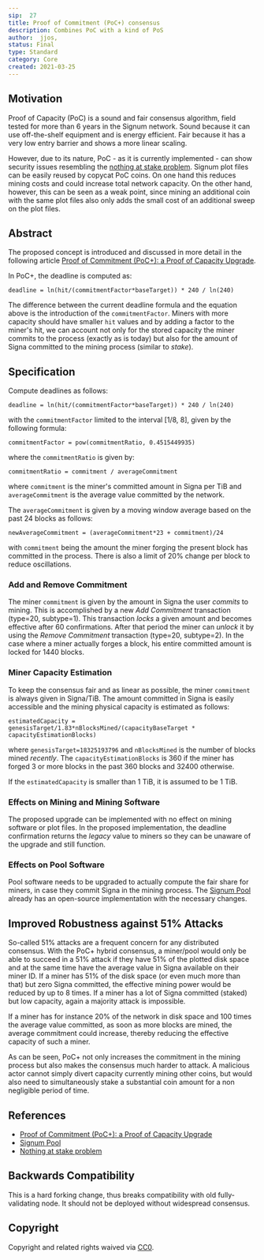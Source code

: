 ```yaml
---
sip:  27
title: Proof of Commitment (PoC+) consensus
description: Combines PoC with a kind of PoS
author:  jjos,
status: Final
type: Standard
category: Core
created: 2021-03-25
---
```

## Motivation

Proof of Capacity (PoC) is a sound and fair consensus algorithm, field tested for more than 6 years in the Signum network. Sound because it can use off-the-shelf equipment and is energy efficient. Fair because it has a very low entry barrier and shows a more linear scaling.

However, due to its nature, PoC - as it is currently implemented - can show security issues resembling the [nothing at stake problem](https://golden.com/wiki/Nothing-at-stake_problem).
Signum plot files can be easily reused by copycat PoC coins.
On one hand this reduces mining costs and could increase total network capacity. On the other hand, however, this can be seen as a weak point, since mining an additional coin with the same plot files also only adds the small cost of an additional sweep on the plot files.

## Abstract
The proposed concept is introduced and discussed in more detail in the following article [Proof of Commitment (PoC+): a Proof of Capacity Upgrade](https://jjos2372.medium.com/proof-of-commitment-poc-a-proof-of-capacity-upgrade-3131775e7a83).

In PoC+, the deadline is computed as:

`deadline = ln(hit/(commitmentFactor*baseTarget)) * 240 / ln(240)`

The difference between the current deadline formula and the equation above is the introduction of the `commitmentFactor`.
Miners with more capacity should have smaller `hit` values and by adding a factor to the miner's hit, we can account not only for the stored capacity the miner commits to the process (exactly as is today) but also for the amount of Signa committed to the mining process (similar to *stake*).


## Specification

Compute deadlines as follows:

`deadline = ln(hit/(commitmentFactor*baseTarget)) * 240 / ln(240)`

with the `commitmentFactor` limited to the interval [1/8, 8], given by the following formula:

`commitmentFactor = pow(commitmentRatio, 0.4515449935)`

where the `commitmentRatio` is given by:

`commitmentRatio = commitment / averageCommitment`

where `commitment` is the miner's committed amount in Signa per TiB and `averageCommitment` is the average value committed by the network.

The `averageCommitment` is given by a moving window average based on the past 24 blocks as follows:

`newAverageCommitment = (averageCommitment*23 + commitment)/24`

with `commitment` being the amount the miner forging the present block has committed in the process. There is also a limit of 20% change per block to reduce oscillations.

### Add and Remove Commitment

The miner `commitment` is given by the amount in Signa the user *commits* to mining.
This is accomplished by a new *Add Commitment* transaction (type=20, subtype=1).
This transaction *locks* a given amount and becomes effective after 60 confirmations.
After that period the miner can *unlock* it by using the *Remove Commitment* transaction (type=20, subtype=2).
In the case where a miner actually forges a block, his entire committed amount is locked for 1440 blocks.

### Miner Capacity Estimation

To keep the consensus fair and as linear as possible, the miner `commitment` is always given in Signa/TiB. The amount committed in Signa is easily accessible and the mining physical capacity is estimated as follows:

`estimatedCapacity = genesisTarget/1.83*nBlocksMined/(capacityBaseTarget * capacityEstimationBlocks)`

where `genesisTarget=18325193796` and `nBlocksMined` is the number of blocks mined *recently*.
The `capacityEstimationBlocks` is 360 if the miner has forged 3 or more blocks in the past 360 blocks and 32400 otherwise.

If the `estimatedCapacity` is smaller than 1 TiB, it is assumed to be 1 TiB.

### Effects on Mining and Mining Software
The proposed upgrade can be implemented with no effect on mining software or plot files.
In the proposed implementation, the deadline confirmation returns the *legacy* value to miners so they can be unaware of the upgrade and still function.

### Effects on Pool Software
Pool software needs to be upgraded to actually compute the fair share for miners, in case they commit Signa in the mining process. The [Signum Pool](https://github.com/signum-network/signum-pool) already has an open-source implementation with the necessary changes.

## Improved Robustness against 51% Attacks
So-called 51% attacks are a frequent concern for any distributed consensus. With the PoC+ hybrid consensus, a miner/pool would only be able to succeed in a 51% attack if they have 51% of the plotted disk space and at the same time have the average value in Signa available on their miner ID. If a miner has 51% of the disk space (or even much more than that) but zero Signa committed, the effective mining power would be reduced by up to 8 times. If a miner has a lot of Signa committed (staked) but low capacity, again a majority attack is impossible. 

If a miner has for instance 20% of the network in disk space and 100 times the average value committed, as soon as more blocks are mined, the average commitment could increase, thereby reducing the effective capacity of such a miner.

As can be seen, PoC+ not only increases the commitment in the mining process but also makes the consensus much harder to attack. A malicious actor cannot simply divert capacity currently mining other coins, but would also need to simultaneously stake a substantial coin amount for a non negligible period of time.

## References

* [Proof of Commitment (PoC+): a Proof of Capacity Upgrade](https://jjos2372.medium.com/proof-of-commitment-poc-a-proof-of-capacity-upgrade-3131775e7a83)
* [Signum Pool](https://github.com/jjos2372/babel-pool)
* [Nothing at stake problem](https://golden.com/wiki/Nothing-at-stake_problem)

## Backwards Compatibility
This is a hard forking change, thus breaks compatibility with old fully-validating node. It should not be deployed without widespread consensus.

## Copyright
Copyright and related rights waived via [CC0](https://creativecommons.org/publicdomain/zero/1.0/).
